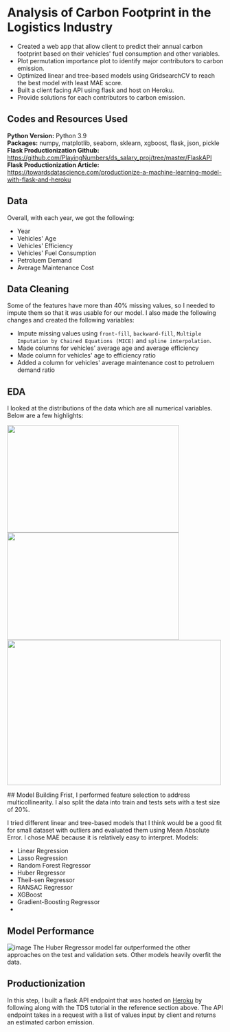 # Analysis of Carbon Footprint in the Logistics Industry
- Created a web app that allow client to predict their annual carbon footprint based on their vehicles' fuel consumption and other variables.
- Plot permutation importance plot to identify major contributors to carbon emission.
- Optimized linear and tree-based models using GridsearchCV to reach the best model with least MAE score.
- Built a client facing API using flask and host on Heroku.
- Provide solutions for each contributors to carbon emission.

## Codes and Resources Used
**Python Version:** Python 3.9<br>
**Packages:** numpy, matplotlib, seaborn, sklearn, xgboost, flask, json, pickle<br>
**Flask Productionization Github:** https://github.com/PlayingNumbers/ds_salary_proj/tree/master/FlaskAPI<br>
**Flask Productionization Article:** https://towardsdatascience.com/productionize-a-machine-learning-model-with-flask-and-heroku

## Data
Overall, with each year, we got the following:

- Year
- Vehicles' Age
- Vehicles' Efficiency
- Vehicles' Fuel Consumption
- Petroluem Demand
- Average Maintenance Cost

## Data Cleaning 
Some of the features have more than 40% missing values, so I needed to impute them so that it was usable for our model. I also made the following changes and created the following variables:
- Impute missing values using `front-fill`, `backward-fill`, `Multiple Imputation by Chained Equations (MICE)` and `spline interpolation`.
- Made columns for vehicles' average age and average efficiency
- Made column for vehicles' age to efficiency ratio
- Added a column for vehicles' average maintenance cost to petroluem demand ratio
## EDA
I looked at the distributions of the data which are all numerical variables. Below are a few highlights:
<p float="left">
  <img src="https://user-images.githubusercontent.com/71859510/198867808-702dc964-35ee-4433-9f4c-1f4cd5e418b5.png" width="400" height="250">
  <img src="https://user-images.githubusercontent.com/71859510/198867974-b437fdc2-4599-4ec8-abd1-3b14a3d9d6c3.png" width="400" height="250">
  <img src="https://user-images.githubusercontent.com/71859510/198867877-a42e0204-4077-4e47-aa1d-0e2d539b90c0.png" width="498" height="338">
</p>
## Model Building
Frist, I performed feature selection to address multicollinearity. I also split the data into train and tests sets with a test size of 20%.

I tried different linear and tree-based models that I think would be a good fit for small dataset with outliers and evaluated them using Mean Absolute Error. I chose MAE because it is relatively easy to interpret.
Models:
- Linear Regression
- Lasso Regression
- Random Forest Regressor
- Huber Regressor
- Theil-sen Regressor
- RANSAC Regressor
- XGBoost
- Gradient-Boosting Regressor
- 
## Model Performance
![image](https://user-images.githubusercontent.com/71859510/198868514-15084160-80be-48c7-ae62-3546a0ac8067.png)
The Huber Regressor model far outperformed the other approaches on the test and validation sets. Other models heavily overfit the data.
## Productionization
In this step, I built a flask API endpoint that was hosted on [Heroku](https://carbon-footprint-prediction.herokuapp.com/) by following along with the TDS tutorial in the reference section above. The API endpoint takes in a request with a list of values input by client and returns an estimated carbon emission.





